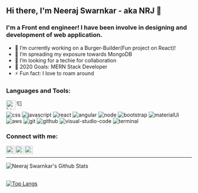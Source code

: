 ## Hi there, I'm Neeraj Swarnkar - aka NRJ 👋

### I'm a Front end engineer! I have been involve in designing and development of web application.
- 🔭 I’m currently working on a Burger-Builder(Fun project on React)!
- 🌱 I’m spreading my exposure towards MongoDB
- 👯 I’m looking for a techie for collaboration
- 🥅 2020 Goals: MERN Stack Developer
- ⚡ Fun fact: I love to roam around

### Languages and Tools:
![<img align="left" alt="html5" width="25px" src="https://user-images.githubusercontent.com/41924826/94284056-7e154f80-ff6f-11ea-8ccb-413c9be28864.png" />]

![css](https://user-images.githubusercontent.com/41924826/94284326-d5b3bb00-ff6f-11ea-8678-60ed870f7b37.png)
![javascript](https://user-images.githubusercontent.com/41924826/94284345-dba99c00-ff6f-11ea-975d-7dc1e05f9a0e.png)
![react](https://user-images.githubusercontent.com/41924826/94284355-dcdac900-ff6f-11ea-82c9-3b9e8a3270cf.png)
![angular](https://user-images.githubusercontent.com/41924826/94284470-07c51d00-ff70-11ea-8055-6f65579e3982.png)
![node](https://user-images.githubusercontent.com/41924826/94284589-38a55200-ff70-11ea-96e7-f40335b01950.png)
![bootstrap](https://user-images.githubusercontent.com/41924826/94284999-c719d380-ff70-11ea-9df8-650b29ff5dac.png)
![materialUi](https://user-images.githubusercontent.com/41924826/94285020-ce40e180-ff70-11ea-82c2-d4befdb6405e.png)
![aws](https://user-images.githubusercontent.com/41924826/94285123-ed3f7380-ff70-11ea-9d5a-11200a9618e3.png)
![git](https://user-images.githubusercontent.com/41924826/94285135-f16b9100-ff70-11ea-8c54-1ad119cd9ce7.png)
![github](https://user-images.githubusercontent.com/41924826/94285137-f16b9100-ff70-11ea-88d8-ef3cbe986d08.png)
![visual-studio-code](https://user-images.githubusercontent.com/41924826/94285182-fdefe980-ff70-11ea-90c5-eab58c1a354b.png)
![terminal](https://user-images.githubusercontent.com/41924826/94285162-f9c3cc00-ff70-11ea-82b0-f81083e0835e.png)

### Connect with me:

[<img align="left" alt="neerajSwarnkar | Twitter" width="22px" src="https://cdn.jsdelivr.net/npm/simple-icons@v3/icons/twitter.svg" />][twitter]
[<img align="left" alt="neerajSwarnkar | LinkedIn" width="22px" src="https://cdn.jsdelivr.net/npm/simple-icons@v3/icons/linkedin.svg" />][linkedin]
[<img align="left" alt="neerajSwarnkar | Instagram" width="22px" src="https://cdn.jsdelivr.net/npm/simple-icons@v3/icons/instagram.svg" />][instagram]

<br />

---

<img align="left" alt="Neeraj Swarnkar's Github Stats" src="https://github-readme-stats.vercel.app/api?username=neerajswarnkar&show_icons=true&hide_border=true" />
<br />
<br />


[![Top Langs](https://github-readme-stats.vercel.app/api/top-langs/?username=neerajswarnkar)](https://github.com/neerajswarnkar/github-readme-stats)

[twitter]: https://twitter.com/
[instagram]: https://www.instagram.com/
[linkedin]: https://www.linkedin.com/in/
